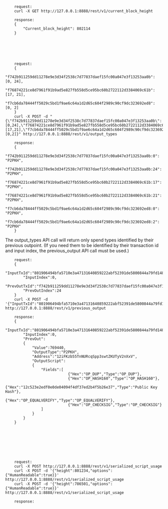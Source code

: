 		request:
		curl -X GET http://127.0.0.1:8888/rest/v1/current_block_height

		response:
		{
			"Current_block_height": 802114
		}






		request:
		{
			"f742b911259dd11278e9e3d34f2538c7d77837daef15fc00a047e3f13253aa0b": [0, 24],
			"f76874221ce8d7961f91b9ad5e827fb558d5ce95bc60b2722112d3384069c61b": [17, 21],
			"f7cb6da78444ff5029c5bd1f9ae6c64a1d2d65c604f2989c90cf9dc323692ed8": [0, 2]
		}
		curl -X POST -d "{\"f742b911259dd11278e9e3d34f2538c7d77837daef15fc00a047e3f13253aa0b\":[0,24],\"f76874221ce8d7961f91b9ad5e827fb558d5ce95bc60b2722112d3384069c61b\":[17,21],\"f7cb6da78444ff5029c5bd1f9ae6c64a1d2d65c604f2989c90cf9dc323692ed8\":[0,2]}" http://127.0.0.1:8888/rest/v1/output_types

		response:
		{
			"f742b911259dd11278e9e3d34f2538c7d77837daef15fc00a047e3f13253aa0b:0": "P2PKH",
			"f742b911259dd11278e9e3d34f2538c7d77837daef15fc00a047e3f13253aa0b:24": "P2PKH",
			"f76874221ce8d7961f91b9ad5e827fb558d5ce95bc60b2722112d3384069c61b:17": "P2PKH",
			"f76874221ce8d7961f91b9ad5e827fb558d5ce95bc60b2722112d3384069c61b:21": "P2PKH",
			"f7cb6da78444ff5029c5bd1f9ae6c64a1d2d65c604f2989c90cf9dc323692ed8:0": "P2PKH",
			"f7cb6da78444ff5029c5bd1f9ae6c64a1d2d65c604f2989c90cf9dc323692ed8:2": "P2PKH"
		}

The output_types API call will return only spend types identified by their previous outpoint.
(If you need them to be identified by their transaction id and input index, the previous_output API call must be used.)






		request:
		{
			"InputTxId":"801906494bfa5710e3a47131640859222abf52391de5800844a79fd148d5a658",
			"InputIndex":0,
			"PrevOutTxId":"f742b911259dd11278e9e3d34f2538c7d77837daef15fc00a047e3f13253aa0b",
			"PrevOutIndex":24
		}
		curl -X POST -d '{"InputTxId":"801906494bfa5710e3a47131640859222abf52391de5800844a79fd148d5a658","InputIndex":0,"PrevOutTxId":"f742b911259dd11278e9e3d34f2538c7d77837daef15fc00a047e3f13253aa0b","PrevOutIndex":24}' http://127.0.0.1:8888/rest/v1/previous_output

		response:
		{
			"InputTxId":"801906494bfa5710e3a47131640859222abf52391de5800844a79fd148d5a658",
			"InputIndex":0,
			"PrevOut":
			{
				"Value":769440,
				"OutputType":"P2PKH",
				"Address":"12iFKzb55TnNURcqSpp3swtZKUTyV2nXxV",
				"OutputScript":
				{
					"Fields":[
								{"Hex":"OP_DUP","Type":"OP_DUP"},
								{"Hex":"OP_HASH160","Type":"OP_HASH160"},
								{"Hex":"12c523e2edf0e0de04094f4df37ed2b4f5b26e37","Type":"Public Key Hash"},
								{"Hex":"OP_EQUALVERIFY","Type":"OP_EQUALVERIFY"},
								{"Hex":"OP_CHECKSIG","Type":"OP_CHECKSIG"}
					]
				}
			}
		}








		request:
		curl -X POST http://127.0.0.1:8888/rest/v1/serialized_script_usage
		curl -X POST -d '{"height":801234,"options":{"HumanReadable":true}}' http://127.0.0.1:8888/rest/v1/serialized_script_usage
		curl -X POST -d '{"height":786501,"options":{"HumanReadable":true}}' http://127.0.0.1:8888/rest/v1/serialized_script_usage

		response:



